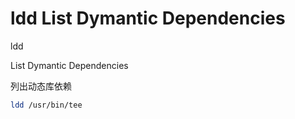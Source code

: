 # ldd List Dymantic Dependencies


ldd

List Dymantic Dependencies

列出动态库依赖

```bash
ldd /usr/bin/tee
```